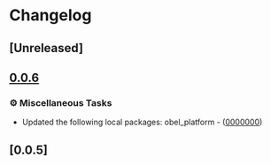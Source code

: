 # Changelog

## [Unreleased]

## [0.0.6](https://github.com/takula-tech/nita-obel/compare/obel_reflect_utils-v0.0.5...obel_reflect_utils-v0.0.6)

### ⚙️ Miscellaneous Tasks

- Updated the following local packages: obel_platform - ([0000000](https://github.com/takula-tech/nita-obel/commit/0000000))

## [0.0.5]
